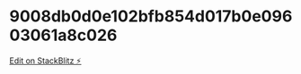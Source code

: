 # 9008db0d0e102bfb854d017b0e09603061a8c026

[Edit on StackBlitz ⚡️](https://stackblitz.com/edit/stackblitz-starters-7cvjla)